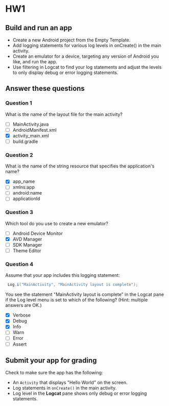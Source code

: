 # HW1
## Build and run an app
- Create a new Android project from the Empty Template.
- Add logging statements for various log levels in onCreate() in the main activity.
- Create an emulator for a device, targeting any version of Android you like, and run the app.
- Use filtering in Logcat to find your log statements and adjust the levels to only display debug or error logging statements.

## Answer these questions
### Question 1

What is the name of the layout file for the main activity?

- [ ] MainActivity.java
- [ ] AndroidManifest.xml
- [x] activity_main.xml
- [ ] build.gradle

### Question 2
What is the name of the string resource that specifies the application's name?

- [x] app_name
- [ ] xmlns:app
- [ ] android:name
- [ ] applicationId

### Question 3
Which tool do you use to create a new emulator?

- [ ] Android Device Monitor
- [x] AVD Manager
- [ ] SDK Manager
- [ ] Theme Editor

### Question 4
Assume that your app includes this logging statement:
```java
 Log.i("MainActivity", "MainActivity layout is complete");
```
You see the statement "MainActivity layout is complete" in the Logcat pane if the Log level menu is set to which of the following? (Hint: multiple answers are OK.)

- [x] Verbose
- [x] Debug
- [x] Info
- [ ] Warn
- [ ] Error
- [ ] Assert

## Submit your app for grading
Check to make sure the app has the following:
- An `Activity` that displays "Hello World" on the screen.
- Log statements in `onCreate()` in the main activity.
- Log level in the **Logcat** pane shows only debug or error logging statements.